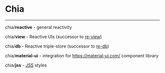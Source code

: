 # Chia

-----

chia/**reactive** - general reactivity

chia/**view** - Reactive UIs (successor to [re-view](https://re-view.io))

chia/**db** - Reactive triple-store (successor to [re-db](https://github.com/braintripping/re-view/tree/master/re_db))

chia/**material-ui** - integration for https://material-ui.com/ component library

chia/**jss** - [JSS](https://github.com/cssinjs/jss) styles

